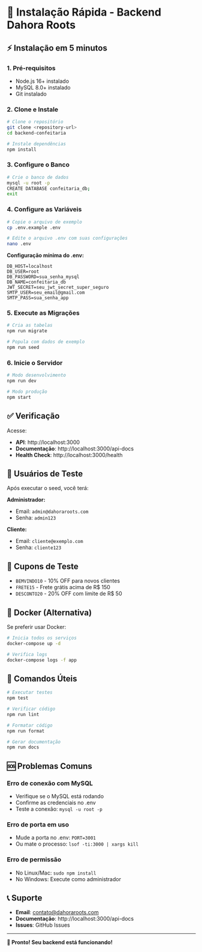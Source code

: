 # 🚀 Instalação Rápida - Backend Dahora Roots

## ⚡ Instalação em 5 minutos

### 1. Pré-requisitos
- Node.js 16+ instalado
- MySQL 8.0+ instalado
- Git instalado

### 2. Clone e Instale
```bash
# Clone o repositório
git clone <repository-url>
cd backend-confeitaria

# Instale dependências
npm install
```

### 3. Configure o Banco
```bash
# Crie o banco de dados
mysql -u root -p
CREATE DATABASE confeitaria_db;
exit
```

### 4. Configure as Variáveis
```bash
# Copie o arquivo de exemplo
cp .env.example .env

# Edite o arquivo .env com suas configurações
nano .env
```

**Configuração mínima do .env:**
```env
DB_HOST=localhost
DB_USER=root
DB_PASSWORD=sua_senha_mysql
DB_NAME=confeitaria_db
JWT_SECRET=seu_jwt_secret_super_seguro
SMTP_USER=seu_email@gmail.com
SMTP_PASS=sua_senha_app
```

### 5. Execute as Migrações
```bash
# Cria as tabelas
npm run migrate

# Popula com dados de exemplo
npm run seed
```

### 6. Inicie o Servidor
```bash
# Modo desenvolvimento
npm run dev

# Modo produção
npm start
```

## ✅ Verificação

Acesse:
- **API**: http://localhost:3000
- **Documentação**: http://localhost:3000/api-docs
- **Health Check**: http://localhost:3000/health

## 👤 Usuários de Teste

Após executar o seed, você terá:

**Administrador:**
- Email: `admin@dahoraroots.com`
- Senha: `admin123`

**Cliente:**
- Email: `cliente@exemplo.com`
- Senha: `cliente123`

## 🎫 Cupons de Teste

- `BEMVINDO10` - 10% OFF para novos clientes
- `FRETE15` - Frete grátis acima de R$ 150
- `DESCONTO20` - 20% OFF com limite de R$ 50

## 🐳 Docker (Alternativa)

Se preferir usar Docker:

```bash
# Inicia todos os serviços
docker-compose up -d

# Verifica logs
docker-compose logs -f app
```

## 🔧 Comandos Úteis

```bash
# Executar testes
npm test

# Verificar código
npm run lint

# Formatar código
npm run format

# Gerar documentação
npm run docs
```

## 🆘 Problemas Comuns

### Erro de conexão com MySQL
- Verifique se o MySQL está rodando
- Confirme as credenciais no .env
- Teste a conexão: `mysql -u root -p`

### Erro de porta em uso
- Mude a porta no .env: `PORT=3001`
- Ou mate o processo: `lsof -ti:3000 | xargs kill`

### Erro de permissão
- No Linux/Mac: `sudo npm install`
- No Windows: Execute como administrador

## 📞 Suporte

- **Email**: contato@dahoraroots.com
- **Documentação**: http://localhost:3000/api-docs
- **Issues**: GitHub Issues

---

**🎉 Pronto! Seu backend está funcionando!**